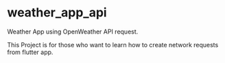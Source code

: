 # weather_app_api

Weather App using OpenWeather API request.

This Project is for those who want to learn how to create network requests from flutter app.


